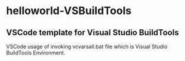 # helloworld-VSBuildTools
## VSCode template for Visual Studio BuildTools
VSCode usage of invoking vcvarsall.bat file which is Visual Studio BuildTools Environment.
